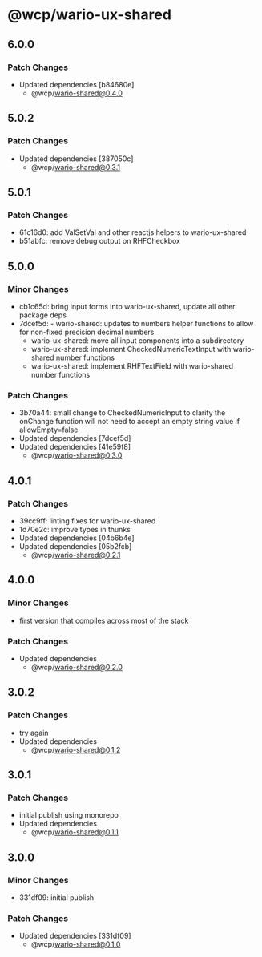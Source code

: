 # @wcp/wario-ux-shared

## 6.0.0

### Patch Changes

- Updated dependencies [b84680e]
  - @wcp/wario-shared@0.4.0

## 5.0.2

### Patch Changes

- Updated dependencies [387050c]
  - @wcp/wario-shared@0.3.1

## 5.0.1

### Patch Changes

- 61c16d0: add ValSetVal and other reactjs helpers to wario-ux-shared
- b51abfc: remove debug output on RHFCheckbox

## 5.0.0

### Minor Changes

- cb1c65d: bring input forms into wario-ux-shared, update all other package deps
- 7dcef5d: - wario-shared: updates to numbers helper functions to allow for non-fixed precision decimal numbers
  - wario-ux-shared: move all input components into a subdirectory
  - wario-ux-shared: implement CheckedNumericTextInput with wario-shared number functions
  - wario-ux-shared: implement RHFTextField with wario-shared number functions

### Patch Changes

- 3b70a44: small change to CheckedNumericInput to clarify the onChange function will not need to accept an empty string value if allowEmpty=false
- Updated dependencies [7dcef5d]
- Updated dependencies [41e59f8]
  - @wcp/wario-shared@0.3.0

## 4.0.1

### Patch Changes

- 39cc9ff: linting fixes for wario-ux-shared
- 1d70e2c: improve types in thunks
- Updated dependencies [04b6b4e]
- Updated dependencies [05b2fcb]
  - @wcp/wario-shared@0.2.1

## 4.0.0

### Minor Changes

- first version that compiles across most of the stack

### Patch Changes

- Updated dependencies
  - @wcp/wario-shared@0.2.0

## 3.0.2

### Patch Changes

- try again
- Updated dependencies
  - @wcp/wario-shared@0.1.2

## 3.0.1

### Patch Changes

- initial publish using monorepo
- Updated dependencies
  - @wcp/wario-shared@0.1.1

## 3.0.0

### Minor Changes

- 331df09: initial publish

### Patch Changes

- Updated dependencies [331df09]
  - @wcp/wario-shared@0.1.0
